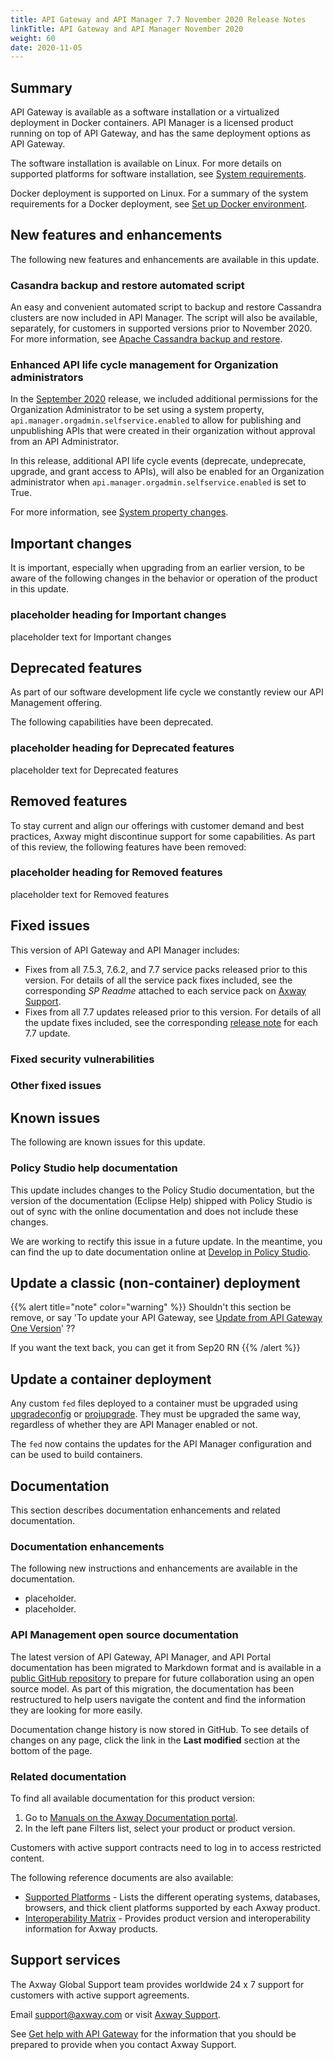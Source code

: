 ```yaml
---
title: API Gateway and API Manager 7.7 November 2020 Release Notes
linkTitle: API Gateway and API Manager November 2020
weight: 60
date: 2020-11-05
---
```

## Summary

API Gateway is available as a software installation or a virtualized deployment in Docker containers. API Manager is a licensed product running on top of API Gateway, and has the same deployment options as API Gateway.

The software installation is available on Linux. For more details on supported platforms for software installation, see [System requirements](/docs/apim_installation/apigtw_install/system_requirements/).

Docker deployment is supported on Linux. For a summary of the system requirements for a Docker deployment, see [Set up Docker environment](/docs/apim_installation/apigw_containers/docker_scripts_prereqs/).

## New features and enhancements

The following new features and enhancements are available in this update.

### Casandra backup and restore automated script

An easy and convenient automated script to backup and restore Cassandra clusters are now included in API Manager. The script will also be available, separately, for customers in supported versions prior to November 2020. For more information, see [Apache Cassandra backup and restore](/docs/cass_admin/cassandra_bur).

### Enhanced API life cycle management for Organization administrators

In the [September 2020](/docs/apim_relnotes/20200930_apimgr_relnotes/#organization-administrators-can-publish-apis) release, we included additional permissions for the Organization Administrator to be set using a system property, `api.manager.orgadmin.selfservice.enabled` to allow for publishing and unpublishing APIs that were created in their organization without approval from an API Administrator.

In this release, additional API life cycle events (deprecate, undeprecate, upgrade, and grant access to APIs), will also be enabled for an Organization administrator when `api.manager.orgadmin.selfservice.enabled` is set to True.

For more information, see [System property changes](/docs/apim_reference/system_props/).

## Important changes

It is important, especially when upgrading from an earlier version, to be aware of the following changes in the behavior or operation of the product in this update.

<!-- Use this section to describe any changes in the behavior of the product (as a result of features or fixes), for example, new Java system properties in the jvm.xml file. This section could also be used for any important information that doesn't fit elsewhere. -->

### placeholder heading for Important changes

placeholder text for Important changes

## Deprecated features

<!-- As part of our software development life cycle we constantly review our API Management offering. As part of this review, no capabilities have been deprecated. -->

As part of our software development life cycle we constantly review our API Management offering.

The following capabilities have been deprecated.

### placeholder heading for Deprecated features

placeholder text for Deprecated features

## Removed features

<!-- To stay current and align our offerings with customer demand and best practices, Axway might discontinue support for some capabilities. As part of this review, no capabilities have been removed -->

To stay current and align our offerings with customer demand and best practices, Axway might discontinue support for some capabilities. As part of this review, the following features have been removed:

### placeholder heading for Removed features

placeholder text for Removed features

## Fixed issues

This version of API Gateway and API Manager includes:

* Fixes from all 7.5.3, 7.6.2, and 7.7 service packs released prior to this version. For details of all the service pack fixes included, see the corresponding *SP Readme* attached to each service pack on [Axway Support](https://support.axway.com).
* Fixes from all 7.7 updates released prior to this version. For details of all the update fixes included, see the corresponding [release note](/docs/apim_relnotes/) for each 7.7 update.

### Fixed security vulnerabilities

<!-- Insert table of issues here -->

### Other fixed issues

<!-- Insert table of issues here -->

## Known issues

The following are known issues for this update.

<!-- Insert table of issues here -->

### Policy Studio help documentation

This update includes changes to the Policy Studio documentation, but the version of the documentation (Eclipse Help) shipped with Policy Studio is out of sync with the online documentation and does not include these changes.

We are working to rectify this issue in a future update. In the meantime, you can find the up to date documentation online at [Develop in Policy Studio](/docs/apim_policydev/).

## Update a classic (non-container) deployment

{{% alert title="note" color="warning" %}}
Shouldn't this section be remove, or say 'To update your API Gateway, see [Update from API Gateway One Version](/docs/apim_installation/apigw_upgrade/upgrade_steps_oneversion/)'  ??

If you want the text back, you can get it from Sep20 RN
{{% /alert %}}

## Update a container deployment

Any custom `fed` files deployed to a container must be upgraded using [upgradeconfig](/docs/apim_installation/apigw_upgrade/upgrade_analytics#upgradeconfig-options) or [projupgrade](/docs/apim_reference/devopstools_ref#projupgrade-command-options). They must be upgraded the same way, regardless of whether they are API Manager enabled or not.

The `fed` now contains the updates for the API Manager configuration and can be used to build containers.

## Documentation

This section describes documentation enhancements and related documentation.

### Documentation enhancements

The following new instructions and enhancements are available in the documentation.

* placeholder.
* placeholder.

### API Management open source documentation

The latest version of API Gateway, API Manager, and API Portal documentation has been migrated to Markdown format and is available in a [public GitHub repository](https://github.com/Axway/axway-open-docs) to prepare for future collaboration using an open source model. As part of this migration, the documentation has been restructured to help users navigate the content and find the information they are looking for more easily.

Documentation change history is now stored in GitHub. To see details of changes on any page, click the link in the **Last modified** section at the bottom of the page.

### Related documentation

To find all available documentation for this product version:

1. Go to [Manuals on the Axway Documentation portal](https://docs.axway.com/bundle).
2. In the left pane Filters list, select your product or product version.

Customers with active support contracts need to log in to access restricted content.

The following reference documents are also available:

* [Supported Platforms](https://docs.axway.com/bundle/Axway_Products_SupportedPlatforms_allOS_en) - Lists the different operating systems, databases, browsers, and thick client platforms supported by each Axway product.
* [Interoperability Matrix](https://docs.axway.com/bundle/Axway_Products_InteroperabilityMatrix_allOS_en) - Provides product version and interoperability information for Axway products.

## Support services

The Axway Global Support team provides worldwide 24 x 7 support for customers with active support agreements.

Email [support@axway.com](mailto:support@axway.com) or visit [Axway Support](https://support.axway.com/).

See [Get help with API Gateway](/docs/apim_administration/apigtw_admin/trblshoot_get_help/) for the information that you should be prepared to provide when you contact Axway Support.